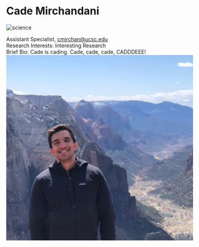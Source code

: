 # Cade Mirchandani

![science](https://img.shields.io/badge/cade-cading-brightgreen)

Assistant Specialist, cmirchan@ucsc.edu  
Research Interests: Interesting Research  
Brief Bio: Cade is cading. Cade, cade, cade, CADDDEEE! 
<img src='2021-05-17.jpeg' alt='cade' width='500'/>
